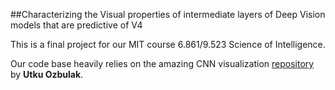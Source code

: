 ##Characterizing the Visual properties of intermediate layers of Deep Vision models that are predictive of V4 

This is a final project for our MIT course 6.861/9.523 Science of Intelligence.

Our code base heavily relies on the amazing CNN visualization [repository](https://github.com/utkuozbulak/pytorch-cnn-visualizations) by **Utku Ozbulak**.





